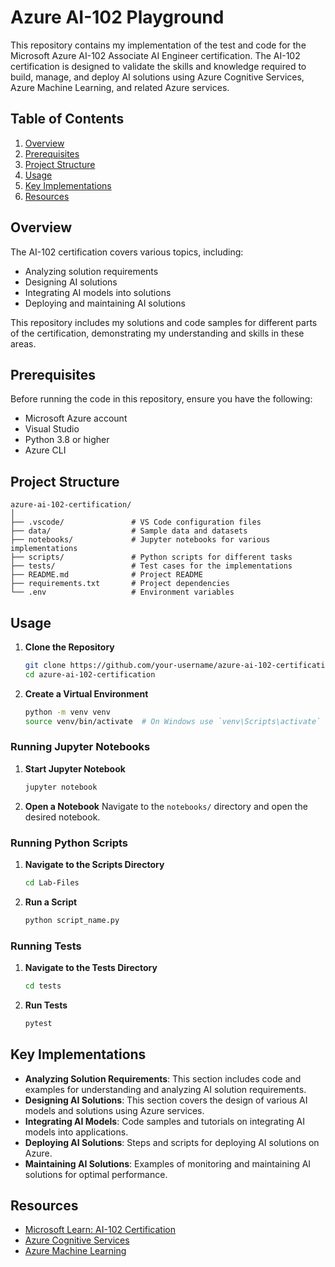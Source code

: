 # Azure AI-102 Playground


This repository contains my implementation of the test and code for the Microsoft Azure AI-102 Associate AI Engineer certification. The AI-102 certification is designed to validate the skills and knowledge required to build, manage, and deploy AI solutions using Azure Cognitive Services, Azure Machine Learning, and related Azure services.

## Table of Contents

1. [Overview](#overview)
2. [Prerequisites](#prerequisites)
3. [Project Structure](#project-structure)
4. [Usage](#usage)
5. [Key Implementations](#key-implementations)
6. [Resources](#resources)

## Overview

The AI-102 certification covers various topics, including:

- Analyzing solution requirements
- Designing AI solutions
- Integrating AI models into solutions
- Deploying and maintaining AI solutions

This repository includes my solutions and code samples for different parts of the certification, demonstrating my understanding and skills in these areas.

## Prerequisites

Before running the code in this repository, ensure you have the following:

- Microsoft Azure account
- Visual Studio 
- Python 3.8 or higher
- Azure CLI 


## Project Structure

```
azure-ai-102-certification/
│
├── .vscode/               # VS Code configuration files
├── data/                  # Sample data and datasets
├── notebooks/             # Jupyter notebooks for various implementations
├── scripts/               # Python scripts for different tasks
├── tests/                 # Test cases for the implementations
├── README.md              # Project README
├── requirements.txt       # Project dependencies
└── .env                   # Environment variables
```

## Usage

1. **Clone the Repository**
   ```bash
   git clone https://github.com/your-username/azure-ai-102-certification.git
   cd azure-ai-102-certification
   ```

2. **Create a Virtual Environment**
   ```bash
   python -m venv venv
   source venv/bin/activate  # On Windows use `venv\Scripts\activate`
   ```

### Running Jupyter Notebooks

1. **Start Jupyter Notebook**
   ```bash
   jupyter notebook
   ```

2. **Open a Notebook**
   Navigate to the `notebooks/` directory and open the desired notebook.

### Running Python Scripts

1. **Navigate to the Scripts Directory**
   ```bash
   cd Lab-Files
   ```

2. **Run a Script**
   ```bash
   python script_name.py
   ```

### Running Tests

1. **Navigate to the Tests Directory**
   ```bash
   cd tests
   ```

2. **Run Tests**
   ```bash
   pytest
   ```

## Key Implementations

- **Analyzing Solution Requirements**: This section includes code and examples for understanding and analyzing AI solution requirements.
- **Designing AI Solutions**: This section covers the design of various AI models and solutions using Azure services.
- **Integrating AI Models**: Code samples and tutorials on integrating AI models into applications.
- **Deploying AI Solutions**: Steps and scripts for deploying AI solutions on Azure.
- **Maintaining AI Solutions**: Examples of monitoring and maintaining AI solutions for optimal performance.

## Resources

- [Microsoft Learn: AI-102 Certification](https://docs.microsoft.com/en-us/learn/certifications/exams/ai-102)
- [Azure Cognitive Services](https://azure.microsoft.com/en-us/services/cognitive-services/)
- [Azure Machine Learning](https://azure.microsoft.com/en-us/services/machine-learning/)



